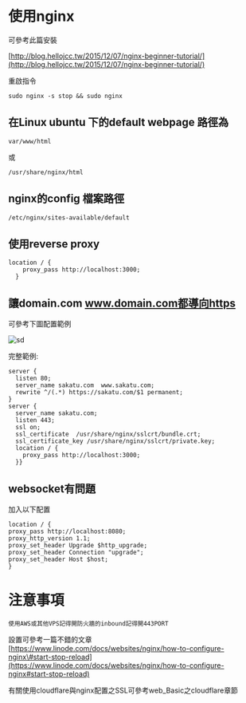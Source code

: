 # 使用nginx

可參考此篇安裝

[http://blog.hellojcc.tw/2015/12/07/nginx-beginner-tutorial/](http://blog.hellojcc.tw/2015/12/07/nginx-beginner-tutorial/)

重啟指令

```
sudo nginx -s stop && sudo nginx
```

## 在Linux ubuntu 下的default webpage 路徑為

```
var/www/html
```

或

```
/usr/share/nginx/html
```

## nginx的config 檔案路徑

```
/etc/nginx/sites-available/default
```

## 使用reverse proxy

```
location / {
    proxy_pass http://localhost:3000;
  }
```

## 讓domain.com www.domain.com都導向https

可參考下圖配置範例

![sd](https://cloud.githubusercontent.com/assets/11001914/17406653/ed731d6c-5a96-11e6-971a-fabbde3a4a9f.png)

完整範例:

```
server {        
  listen 80;        
  server_name sakatu.com  www.sakatu.com;
  rewrite ^/(.*) https://sakatu.com/$1 permanent;
}
server {        
  server_name sakatu.com;
  listen 443;
  ssl on;
  ssl_certificate  /usr/share/nginx/sslcrt/bundle.crt;        
  ssl_certificate_key /usr/share/nginx/sslcrt/private.key;     
  location / {          
    proxy_pass http://localhost:3000;      
  }}
```

## websocket有問題

加入以下配置

```
location / {
proxy_pass http://localhost:8080;
proxy_http_version 1.1;
proxy_set_header Upgrade $http_upgrade;
proxy_set_header Connection "upgrade";
proxy_set_header Host $host;
}
```

# 注意事項

```
使用AWS或其他VPS記得開防火牆的inbound記得開443PORT
```

設置可參考一篇不錯的文章  
[https://www.linode.com/docs/websites/nginx/how-to-configure-nginx\#start-stop-reload](https://www.linode.com/docs/websites/nginx/how-to-configure-nginx#start-stop-reload)





有關使用cloudflare與nginx配置之SSL可參考web\_Basic之cloudflare章節

